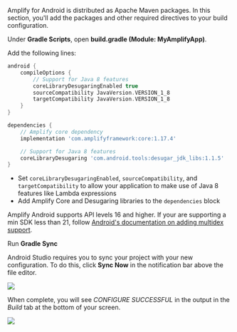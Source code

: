 Amplify for Android is distributed as Apache Maven packages. In this section, you'll add the packages and other required directives to your build configuration.

Under **Gradle Scripts**, open **build.gradle (Module: MyAmplifyApp)**.

Add the following lines:

```groovy
android {
    compileOptions {
        // Support for Java 8 features
        coreLibraryDesugaringEnabled true
        sourceCompatibility JavaVersion.VERSION_1_8
        targetCompatibility JavaVersion.VERSION_1_8
    }
}

dependencies {
    // Amplify core dependency
    implementation 'com.amplifyframework:core:1.17.4'

    // Support for Java 8 features
    coreLibraryDesugaring 'com.android.tools:desugar_jdk_libs:1.1.5'
}
```

- Set `coreLibraryDesugaringEnabled`, `sourceCompatibility`, and `targetCompatibility` to allow your application to make use of Java 8 features like Lambda expressions
- Add Amplify Core and Desugaring libraries to the `dependencies` block

<amplify-callout>
Amplify Android supports API levels 16 and higher. If your are supporting a min SDK less than 21, follow <a href="https://developer.android.com/studio/build/multidex#mdex-pre-l">Android's documentation on adding multidex support</a>.
</amplify-callout>

Run **Gradle Sync**

Android Studio requires you to sync your project with your new configuration. To do this, click **Sync Now** in the notification bar above the file editor.

![](~/images/lib/getting-started/android/set-up-android-studio-sync-gradle.png)

When complete, you will see *CONFIGURE SUCCESSFUL* in the output in the *Build* tab at the bottom of your screen.

![](~/images/lib/getting-started/android/set-up-android-studio-configure-successful.png)
